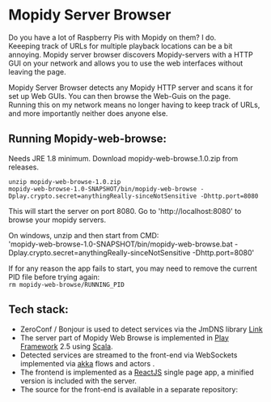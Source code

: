 # Mopidy Server Browser

Do you have a lot of Raspberry Pis with Mopidy on them? I do.   
Keeeping track of URLs for multiple playback locations can be a bit annoying.
Mopidy server browser discovers Mopidy-servers with a HTTP GUI on your network and allows you to 
use the web interfaces without leaving the page.
 

Mopidy Server Browser detects any Mopidy HTTP server and scans it for set up Web GUIs.
You can then browse the Web-Guis on the page.  
Running this on my network means no longer having to keep track of URLs, and more importantly neither does anyone else.

<DEMO GIF HERE>

## Running Mopidy-web-browse:

Needs JRE 1.8 minimum.
Download mopidy-web-browse.1.0.zip from releases.
  ```
  unzip mopidy-web-browse-1.0.zip
  mopidy-web-browse-1.0-SNAPSHOT/bin/mopidy-web-browse -Dplay.crypto.secret=anythingReally-sinceNotSensitive -Dhttp.port=8080
 ```
 This will start the server on port 8080.
 Go to 'http://localhost:8080' to browse your mopidy servers. 

 On windows, unzip and then start from CMD:  
  'mopidy-web-browse-1.0-SNAPSHOT/bin/mopidy-web-browse.bat -Dplay.crypto.secret=anythingReally-sinceNotSensitive -Dhttp.port=8080'

If for any reason the app fails to start, you may need to remove the current PID file before trying again:  
`rm mopidy-web-browse/RUNNING_PID`

## Tech stack:

- ZeroConf / Bonjour is used to detect services via the JmDNS library [Link](https://github.com/jmdns/jmdns)
- The server part of Mopidy Web Browse is implemented in [Play Framework](https://www.playframework.com) 2.5 using [Scala](https://scala-lang.org).
- Detected services are streamed to the front-end via WebSockets implemented via [akka](https://akka.io/) flows and actors . 
- The frontend is implemented as a [ReactJS](https://reactjs.org) single page app, a minified version is included with the server.
- The source for the front-end is available in a separate repository: <GUI REPO LINK>


